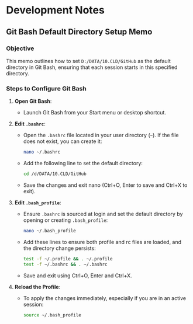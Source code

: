 # Development Notes

## Git Bash Default Directory Setup Memo

### Objective
This memo outlines how to set `D:/DATA/10.CLD/GitHub` as the default directory in Git Bash, ensuring that each session starts in this specified directory.

### Steps to Configure Git Bash

1. **Open Git Bash**:
   - Launch Git Bash from your Start menu or desktop shortcut.

2. **Edit `.bashrc`**:
   - Open the `.bashrc` file located in your user directory (`~`). If the file does not exist, you can create it:
     ```bash
     nano ~/.bashrc
     ```
   - Add the following line to set the default directory:
     ```bash
     cd /d/DATA/10.CLD/GitHub
     ```
   - Save the changes and exit nano (Ctrl+O, Enter to save and Ctrl+X to exit).

3. **Edit `.bash_profile`**:
   - Ensure `.bashrc` is sourced at login and set the default directory by opening or creating `.bash_profile`:
     ```bash
     nano ~/.bash_profile
     ```
   - Add these lines to ensure both profile and rc files are loaded, and the directory change persists:
     ```bash
     test -f ~/.profile && . ~/.profile
     test -f ~/.bashrc && . ~/.bashrc
     ```
   - Save and exit using Ctrl+O, Enter and Ctrl+X.

4. **Reload the Profile**:
   - To apply the changes immediately, especially if you are in an active session:
     ```bash
     source ~/.bash_profile
     ```
